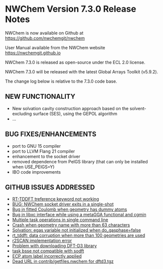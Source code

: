 NWChem Version 7.3.0 Release Notes
==================================

NWChem is now available on Github at
https://github.com/nwchemgit/nwchem

User Manual available from the NWChem website
https://nwchemgit.github.io

NWChem 7.3.0 is released as open-source under the ECL 2.0 license.

NWChem 7.3.0 will be released with the latest Global Arrays Toolkit (v5.9.2).

The change log below is relative to the 7.3.0 code base.

NEW FUNCTIONALITY
-----

   * New  solvation cavity construction approach based on the solvent-excluding surface (SES),
     using the GEPOL algorithm
   * ...

BUG FIXES/ENHANCEMENTS
-----

   * port to GNU 15 compiler
   * port to LLVM Flang 21 compiler
   * enhancement to the socket driver
   * removed dependence from PeIGS library (that can only be installed when USE_PEIGS=Y)
   * IBO code improvements
   
   
   

GITHUB ISSUES ADDRESSED
----
   * [RT-TDDFT treference keyword not working](https://github.com/nwchemgit/nwchem/issues/1160)
   * [BUG: NWChem socket driver exits in a single-shot](https://github.com/nwchemgit/nwchem/issues/1144)
   * [Bug in fitted Coulomb when geometry has dummy atoms](https://github.com/nwchemgit/nwchem/issues/1139)
   * [Bug in libxc interface while using a metaGGA functional and cgmin](https://github.com/nwchemgit/nwchem/issues/1137)
   * [Multiple task operations in single command line](https://github.com/nwchemgit/nwchem/issues/1119)
   * [Crash when geometry name with more than 63 characters](https://github.com/nwchemgit/nwchem/issues/1106)
   * [Solvation: egas variable not initialized when do_gasphase=false](https://github.com/nwchemgit/nwchem/issues/1101)
   * [rt_tddft: data corruption when more than 100 geometries are used](https://github.com/nwchemgit/nwchem/issues/1075)
   * [r2SCAN implementation error](https://github.com/nwchemgit/nwchem/issues/1067)
   * [Problem with downloading DFT-D3 library](https://github.com/nwchemgit/nwchem/issues/1053)
   * [task bsse not compatible with sodft](https://github.com/nwchemgit/nwchem/issues/1049)
   * [ECP atom label incorrectly applied](https://github.com/nwchemgit/nwchem/issues/1037)
   * [Dead URL in contrib/getfiles.nwchem for dftd3.tgz](https://github.com/nwchemgit/nwchem/issues/1011)
   
